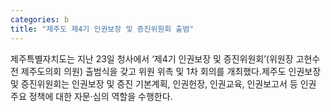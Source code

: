 ```yaml
---
categories: b
title: "제주도 제4기 인권보장 및 증진위원회 출범"
---
```

제주특별자치도는 지난 23일 청사에서 ‘제4기 인권보장 및 증진위원회’(위원장 고현수 전 제주도의회 의원) 출범식을 갖고 위원 위촉 및 1차 회의를 개최했다.제주도 인권보장 및 증진위원회는 인권보장 및 증진 기본계획, 인권헌장, 인권교육, 인권보고서 등 인권 주요 정책에 대한 자문·심의 역할을 수행한다.